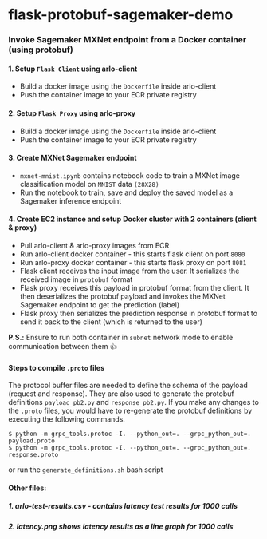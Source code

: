 # flask-protobuf-sagemaker-demo
### Invoke Sagemaker MXNet endpoint from a Docker container (using protobuf)



#### 1. Setup `Flask Client` using arlo-client 
- Build a docker image using the `Dockerfile` inside arlo-client
- Push the container image to your ECR private registry


#### 2. Setup `Flask Proxy` using arlo-proxy
- Build a docker image using the `Dockerfile` inside arlo-client
- Push the container image to your ECR private registry


#### 3. Create MXNet Sagemaker endpoint
- `mxnet-mnist.ipynb` contains notebook code to train a MXNet image classification model on `MNIST` data `(28X28)`
- Run the notebook to train, save and deploy the saved model as a Sagemaker inference endpoint


#### 4. Create EC2 instance and setup Docker cluster with 2 containers (client & proxy)
- Pull arlo-client & arlo-proxy images from ECR
- Run arlo-client docker container - this starts flask client on port `8080`
- Run arlo-proxy docker container - this starts flask proxy on port `8081`
- Flask client receives the input image from the user. It serializes the received image in `protobuf` format
- Flask proxy receives this payload in protobuf format from the client. It then deserializes 
the protobuf payload and invokes the MXNet Sagemaker endpoint to get the prediction (label)
- Flask proxy then serializes the prediction response in protobuf format to send it back to the 
client (which is returned to the user)

**P.S.:** Ensure to run both container in `subnet` network mode to enable communication between them :+1:


#### Steps to compile `.proto` files 
The protocol buffer files are needed to define the schema of the payload (request and response).
They are also used to generate the protobuf definitions `payload_pb2.py` and `response_pb2.py`.
If you make any changes to the `.proto` files, you would have to re-generate the protobuf definitions by
executing the following commands.

```shell script
$ python -m grpc_tools.protoc -I. --python_out=. --grpc_python_out=. payload.proto
$ python -m grpc_tools.protoc -I. --python_out=. --grpc_python_out=. response.proto
```
or run the `generate_definitions.sh` bash script 

#### Other files:
##### 1. arlo-test-results.csv - contains latency test results for 1000 calls
##### 2. latency.png shows latency results as a line graph for 1000 calls
